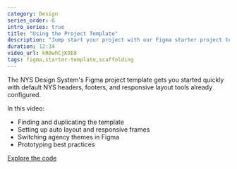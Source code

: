 ```yaml
---
category: Design
series_order: 6
intro_series: true
title: "Using the Project Template"
description: "Jump start your project with our Figma starter project template, a solid foundation with standard headers, footers, layout, theming, and mobile-responsiveness."
duration: 12:34
video_url: kR0whCjK9E8
tags: figma,starter-template,scaffolding
---
```

The NYS Design System's Figma project template gets you started quickly with default NYS headers, footers, and responsive layout tools already configured.

In this video:
- Finding and duplicating the template
- Setting up auto layout and responsive frames
- Switching agency themes in Figma
- Prototyping best practices

[Explore the code](https://github.com/its-hcd/nysds)
